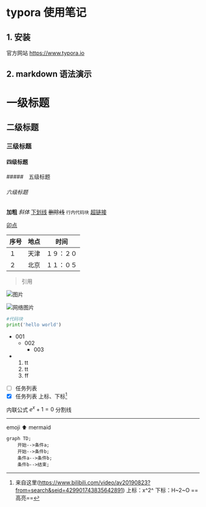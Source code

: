 # typora 使用笔记
## 1. 安装
官方网站 https://www.typora.io
## 2. markdown 语法演示
# 一级标题
## 二级标题
### 三级标题
#### 四级标题
#####　五级标题
###### 六级标题
**加粗**
*斜体*
<u>下划线</u>
~~删除线~~
`行内代码块`
[超链接](https://ｗww.baidu.com)

[卯点](#一级标题)

| 序号 | 地点 | 时间 |
| ---- | ---- | ---- |
| １   | 天津 | １９：２０ |
| ２   | 北京 | １１：０５ |

> 引用

![图片](/home/ws/图片/守望屁股.jpg)

![网络图片](https://www.typora.io/img/theme-prev/Snip20141101_3.png)

```python
#代码块
print('hello world')
```

- 001
  - 002
    - 003
- 1. tt
  2. tt
  3. ff
- [ ] 任务列表
- [x] 任务列表
上标、下标[^1]

[^1]: 来自这里(https://www.bilibili.com/video/av20190823?from=search&seid=429901743835642891)
上标：x^2^
下标：H~2~O
==高亮==
<!--注释-->
内联公式
$e^x+1=0$
分割线

---
emoji
:arrow_up:
mermaid

```mermaid
graph TD;
	开始-->条件a;
	开始-->条件b;
	条件a-->条件b;
	条件b-->结束;

```